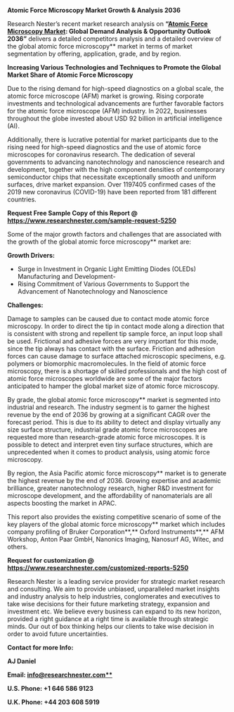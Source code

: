 ﻿**Atomic Force Microscopy Market Growth & Analysis 2036**

Research Nester’s recent market research analysis on **“[Atomic Force Microscopy Market](https://www.researchnester.com/reports/atomic-force-microscopy-market/5250): Global Demand Analysis & Opportunity Outlook 2036”** delivers a detailed competitors analysis and a detailed overview of the global atomic force microscopy** market in terms of market segmentation by offering, application, grade, and by region. 

**Increasing Various Technologies and Techniques to Promote the Global Market Share of Atomic Force Microscopy**

Due to the rising demand for high-speed diagnostics on a global scale, the atomic force microscope (AFM) market is growing. Rising corporate investments and technological advancements are further favorable factors for the atomic force microscope (AFM) industry. In 2022, businesses throughout the globe invested about USD 92 billion in artificial intelligence (AI).

Additionally, there is lucrative potential for market participants due to the rising need for high-speed diagnostics and the use of atomic force microscopes for coronavirus research. The dedication of several governments to advancing nanotechnology and nanoscience research and development, together with the high component densities of contemporary semiconductor chips that necessitate exceptionally smooth and uniform surfaces, drive market expansion. Over 1197405 confirmed cases of the 2019 new coronavirus (COVID-19) have been reported from 181 different countries.

**Request Free Sample Copy of this Report @ <https://www.researchnester.com/sample-request-5250>** 

Some of the major growth factors and challenges that are associated with the growth of the global atomic force microscopy** market are:

**Growth Drivers:**

- Surge in Investment in Organic Light Emitting Diodes (OLEDs) Manufacturing and Development-
- Rising Commitment of Various Governments to Support the Advancement of Nanotechnology and Nanoscience

**Challenges:**

Damage to samples can be caused due to contact mode atomic force microscopy. In order to direct the tip in contact mode along a direction that is consistent with strong and repellent tip sample force, an input loop shall be used. Frictional and adhesive forces are very important for this mode, since the tip always has contact with the surface. Friction and adhesion forces can cause damage to surface attached microscopic specimens, e.g. polymers or biomorphic macromolecules. In the field of atomic force microscopy, there is a shortage of skilled professionals and the high cost of atomic force microscopes worldwide are some of the major factors anticipated to hamper the global market size of atomic force microscopy. 

By grade, the global atomic force microscopy** market is segmented into industrial and research. The industry segment is to garner the highest revenue by the end of 2036 by growing at a significant CAGR over the forecast period. This is due to its ability to detect and display virtually any size surface structure, industrial grade atomic force microscopes are requested more than research-grade atomic force microscopes. It is possible to detect and interpret even tiny surface structures, which are unprecedented when it comes to product analysis, using atomic force microscopy. 

By region, the Asia Pacific atomic force microscopy** market is to generate the highest revenue by the end of 2036. Growing expertise and academic brilliance, greater nanotechnology research, higher R&D investment for microscope development, and the affordability of nanomaterials are all aspects boosting the market in APAC.

This report also provides the existing competitive scenario of some of the key players of the global atomic force microscopy** market which includes company profiling of Bruker Corporation**,** Oxford Instruments**,** AFM Workshop, Anton Paar GmbH, Nanonics Imaging, Nanosurf AG, Witec, and others.

**Request for customization @ <https://www.researchnester.com/customized-reports-5250>** 

Research Nester is a leading service provider for strategic market research and consulting. We aim to provide unbiased, unparalleled market insights and industry analysis to help industries, conglomerates and executives to take wise decisions for their future marketing strategy, expansion and investment etc. We believe every business can expand to its new horizon, provided a right guidance at a right time is available through strategic minds. Our out of box thinking helps our clients to take wise decision in order to avoid future uncertainties.

**Contact for more Info:**

**AJ Daniel**

**Email: [info@researchnester.com**](mailto:info@researchnester.com)**

**U.S. Phone: +1 646 586 9123** 

**U.K. Phone: +44 203 608 5919**


